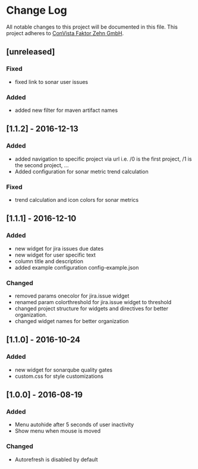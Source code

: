 # Change Log
All notable changes to this project will be documented in this file.
This project adheres to [ConVista Faktor Zehn GmbH](http://www.faktorzehn.at/).

## [unreleased]
### Fixed
- fixed link to sonar user issues
### Added
- added new filter for maven artifact names

## [1.1.2] - 2016-12-13
### Added
- added navigation to specific project via url
  i.e. /0 is the first project, /1 is the second project, ...
- Added configuration for sonar metric trend calculation
### Fixed
- trend calculation and icon colors for sonar metrics

## [1.1.1] - 2016-12-10
### Added
- new widget for jira issues due dates
- new widget for user specific text
- column title and description
- added example configuration config-example.json
### Changed
- removed params onecolor for jira.issue widget
- renamed param colorthreshold for jira.issue widget to threshold
- changed project structure for widgets and directives for better 
organization.
- changed widget names for better organization

## [1.1.0] - 2016-10-24
### Added
- new widget for sonarqube quality gates
- custom.css for style customizations

## [1.0.0] - 2016-08-19
### Added
- Menu autohide after 5 seconds of user inactivity
- Show menu when mouse is moved
### Changed
- Autorefresh is disabled by default
